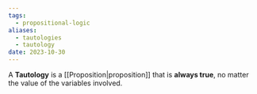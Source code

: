 ```yaml
---
tags:
  - propositional-logic
aliases:
  - tautologies
  - tautology
date: 2023-10-30
---
```

A **Tautology** is a [[Proposition|proposition]] that is **always true**, no matter the value of the variables involved.